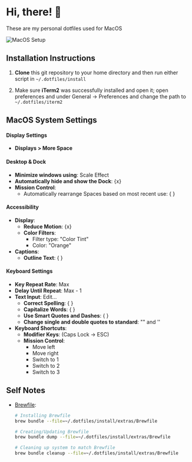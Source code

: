# Hi, there! 👋

These are my personal dotfiles used for MacOS


![MacOS Setup](https://github.com/samgabel/.dotfiles/blob/main/MacOS-Config-IMG.png?raw=true)


## Installation Instructions

1) **Clone** this git repository to your home directory and then run
either script in `~/.dotfiles/install`

2) Make sure **iTerm2** was successfully installed and open it;
open preferences and under General -> Preferences and change the path to `~/.dotfiles/iterm2`




## MacOS System Settings


#### Display Settings
- **Displays > More Space**


#### Desktop & Dock
- **Minimize windows using**: Scale Effect
- **Automatically hide and show the Dock**: {x}
- **Mission Control**:
  - Automatically rearrange Spaces based on most recent use: { }


#### Accessibility
- **Display**:
  - **Reduce Motion**: {x}
  - **Color Filters**:
    - Filter type: "Color Tint"
    - Color: "Orange"
- **Captions**:
  - **Outline Text**: { }


#### Keyboard Settings
- **Key Repeat Rate**: Max
- **Delay Until Repeat**: Max - 1
- **Text Input**: Edit...
  - **Correct Spelling**: { }
  - **Capitalize Words**: { }
  - **Use Smart Quotes and Dashes**: { }
  - **Change single and double quotes to standard**: "" and ''
- **Keyboard Shortcuts**:
  - **Modifier Keys**: (Caps Lock -> ESC)
  - **Mission Control**:
    - Move left
    - Move right
    - Switch to 1
    - Switch to 2
    - Switch to 3




## Self Notes

- [Brewfile](https://gist.github.com/ChristopherA/a579274536aab36ea9966f301ff14f3f):
    ```sh
    # Installing Brewfile
    brew bundle --file=~/.dotfiles/install/extras/Brewfile

    # Creating/Updating Brewfile
    brew bundle dump --file=~/.dotfiles/install/extras/Brewfile

    # Cleaning up system to match Brewfile
    brew bundle cleanup --file=~/.dotfiles/install/extras/Brewfile
    ```
